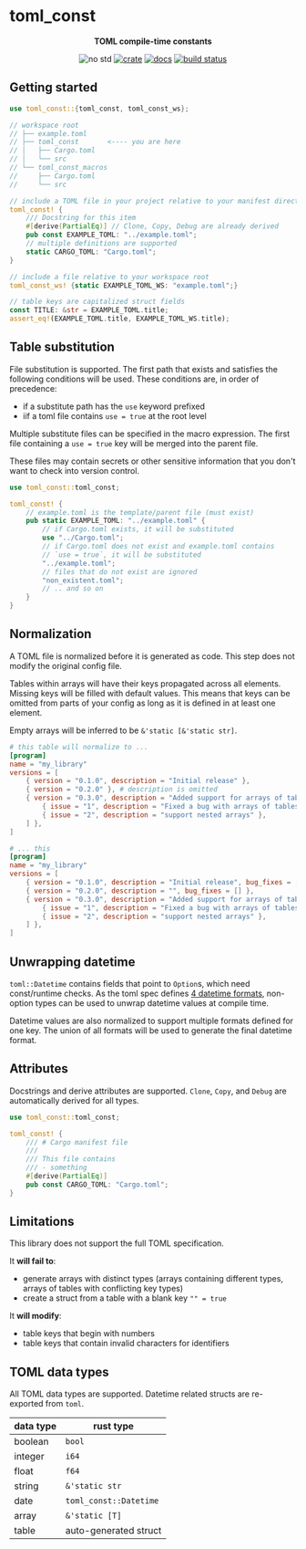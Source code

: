 # toml_const

<div align="center">

**TOML compile-time constants**

<!-- ![crate license](https://img.shields.io/crates/l/toml_const) -->
![no std](https://img.shields.io/badge/no__std-12a077)
[![crate](https://img.shields.io/crates/v/toml_const.svg)](https://crates.io/crates/toml_const)
[![docs](https://docs.rs/toml_const/badge.svg)](https://docs.rs/toml_const)
[![build status](https://github.com/facesthe/toml_const/actions/workflows/ci.yml/badge.svg)](https://github.com/facesthe/toml_const/actions/workflows/ci.yml)

</div>

## Getting started

```rust
use toml_const::{toml_const, toml_const_ws};

// workspace root
// ├── example.toml
// ├── toml_const       <---- you are here
// │   ├── Cargo.toml
// │   └── src
// └── toml_const_macros
//     ├── Cargo.toml
//     └── src

// include a TOML file in your project relative to your manifest directory
toml_const! {
    /// Docstring for this item
    #[derive(PartialEq)] // Clone, Copy, Debug are already derived
    pub const EXAMPLE_TOML: "../example.toml";
    // multiple definitions are supported
    static CARGO_TOML: "Cargo.toml";
}

// include a file relative to your workspace root
toml_const_ws! {static EXAMPLE_TOML_WS: "example.toml";}

// table keys are capitalized struct fields
const TITLE: &str = EXAMPLE_TOML.title;
assert_eq!(EXAMPLE_TOML.title, EXAMPLE_TOML_WS.title);
```

## Table substitution

File substitution is supported.
The first path that exists and satisfies the following conditions will be used.
These conditions are, in order of precedence:

- if a substitute path has the `use` keyword prefixed
- iif a toml file contains `use = true` at the root level

Multiple substitute files can be specified in the macro expression.
The first file containing a `use = true` key will be merged into the parent file.

These files may contain secrets or other sensitive information that you don't want to check into version control.

```rust
use toml_const::toml_const;

toml_const! {
    // example.toml is the template/parent file (must exist)
    pub static EXAMPLE_TOML: "../example.toml" {
        // if Cargo.toml exists, it will be substituted
        use "../Cargo.toml";
        // if Cargo.toml does not exist and example.toml contains
        // `use = true`, it will be substituted
        "../example.toml";
        // files that do not exist are ignored
        "non_existent.toml";
        // .. and so on
    }
}
```

## Normalization

A TOML file is normalized before it is generated as code. This step does not modify the original config file.

Tables within arrays will have their keys propagated across all elements. Missing keys will be filled with default values.
This means that keys can be omitted from parts of your config as long as it is defined in at least one element.

Empty arrays will be inferred to be `&'static [&'static str]`.

```toml
# this table will normalize to ...
[program]
name = "my_library"
versions = [
    { version = "0.1.0", description = "Initial release" },
    { version = "0.2.0" }, # description is omitted
    { version = "0.3.0", description = "Added support for arrays of tables", bug_fixes = [
        { issue = "1", description = "Fixed a bug with arrays of tables" },
        { issue = "2", description = "support nested arrays" },
    ] },
]

# ... this
[program]
name = "my_library"
versions = [
    { version = "0.1.0", description = "Initial release", bug_fixes = [] },
    { version = "0.2.0", description = "", bug_fixes = [] },
    { version = "0.3.0", description = "Added support for arrays of tables", bug_fixes = [
        { issue = "1", description = "Fixed a bug with arrays of tables" },
        { issue = "2", description = "support nested arrays" },
    ] },
]
```

## Unwrapping datetime

`toml::Datetime` contains fields that point to `Option`s, which need const/runtime checks.
As the toml spec defines [4 datetime formats](https://docs.rs/toml/latest/toml/value/struct.Datetime.html),
non-option types can be used to unwrap datetime values at compile time.

Datetime values are also normalized to support multiple formats defined for one key.
The union of all formats will be used to generate the final datetime format.

## Attributes

Docstrings and derive attributes are supported.
`Clone`, `Copy`, and `Debug` are automatically derived for all types.

```rust
use toml_const::toml_const;

toml_const! {
    /// # Cargo manifest file
    ///
    /// This file contains
    /// - something
    #[derive(PartialEq)]
    pub const CARGO_TOML: "Cargo.toml";
}
```

## Limitations

This library does not support the full TOML specification.

It **will fail to**:

- generate arrays with distinct types (arrays containing different types, arrays of tables with conflicting key types)
- create a struct from a table with a blank key `"" = true`

It **will modify**:

- table keys that begin with numbers
- table keys that contain invalid characters for identifiers

## TOML data types

All TOML data types are supported. Datetime related structs are re-exported from `toml`.

| data type | rust type |
| --- | --- |
| boolean | `bool` |
| integer | `i64` |
| float | `f64` |
| string | `&'static str` |
| date | `toml_const::Datetime` |
| array | `&'static [T]` |
| table | auto-generated struct |
